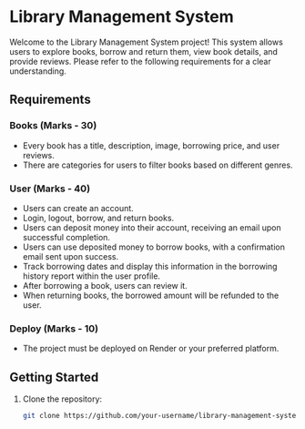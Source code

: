 # Library Management System

Welcome to the Library Management System project! This system allows users to explore books, borrow and return them, view book details, and provide reviews. Please refer to the following requirements for a clear understanding.

## Requirements

### Books (Marks - 30)
- Every book has a title, description, image, borrowing price, and user reviews.
- There are categories for users to filter books based on different genres.

### User (Marks - 40)
- Users can create an account.
- Login, logout, borrow, and return books.
- Users can deposit money into their account, receiving an email upon successful completion.
- Users can use deposited money to borrow books, with a confirmation email sent upon success.
- Track borrowing dates and display this information in the borrowing history report within the user profile.
- After borrowing a book, users can review it.
- When returning books, the borrowed amount will be refunded to the user.

### Deploy (Marks - 10)
- The project must be deployed on Render or your preferred platform.

## Getting Started

1. Clone the repository:

   ```bash
   git clone https://github.com/your-username/library-management-system.git
